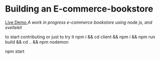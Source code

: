 # Building an E-commerce-bookstore
<a href="https://rebook-by-minilik.onrender.com" > Live Demo </a>
<i> A work in progress e-commerce bookstore using node js, and sveltekit</i>

to start contributing or just to try it 
npm i && cd client && npm i && npm run build && cd .. && npm nodemon 

npm start
